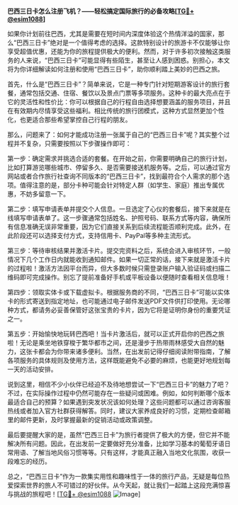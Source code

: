 **巴西三日卡怎么注册飞机？——轻松搞定国际旅行的必备攻略[[TG💪+ @esim1088](https://t.me/s/esim1088)]**

如果你计划前往巴西，尤其是需要在短时间内深度体验这个热情洋溢的国家，那么“巴西三日卡”绝对是一个值得考虑的选择。这款特别设计的旅游卡不仅能够让你享受超值优惠，还能为你的旅程提供极大的便利。然而，对于许多初次接触这类服务的人来说，“巴西三日卡”可能显得有些陌生，甚至让人感到困惑。别担心，本文将为你详细解读如何注册和使用“巴西三日卡”，助你顺利踏上美妙的巴西之旅。

首先，什么是“巴西三日卡”？简单来说，它是一种专门针对短期游客设计的旅行套餐，通常包括交通、住宿、餐饮以及景点门票等多项服务。这种卡的最大亮点在于它的灵活性和性价比：你可以根据自己的行程自由选择想要涵盖的服务项目，并且在有效期内尽情享受这些福利。相比传统的旅行团模式，这种方式显然更加个性化，也更适合那些希望掌控自己行程的朋友。

那么，问题来了：如何才能成功注册一张属于自己的“巴西三日卡”呢？其实整个过程并不复杂，只需要按照以下步骤操作即可：

第一步：确定需求并挑选合适的套餐。在开始之前，你需要明确自己的旅行计划，比如打算游览哪些城市、停留多久、是否需要接送机服务等。之后，可以通过官方网站或者合作旅行社查询不同版本的“巴西三日卡”，找到最符合个人需求的那个选项。值得注意的是，部分卡种可能会针对特定人群（如学生、家庭）推出专属优惠，不妨多留意一下。

第二步：填写申请表单并提交个人信息。一旦选定了心仪的套餐后，接下来就是在线填写申请表单了。这一步骤通常包括姓名、护照号码、联系方式等内容，确保所有信息准确无误非常重要，因为它们直接关系到后续流程能否顺利完成。此外，在此阶段还可以选择支付方式，支持信用卡、PayPal等多种主流形式。

第三步：等待审核结果并激活卡片。提交完资料之后，系统会进入审核环节，一般情况下几个工作日内就能收到通知邮件。如果一切正常的话，接下来就是激活卡片的过程啦！激活方法因平台而异，但大多数时候只需登录账户输入验证码或扫描二维码即可完成操作。别忘了提前准备好手机或平板设备以便随时查看相关信息哦！

第四步：领取实体卡或下载虚拟卡。根据服务商的不同，“巴西三日卡”可能以实体卡的形式寄送到指定地址，也可能通过电子邮件发送PDF文件供打印使用。无论哪种方式，都请务必妥善保管好这张宝贵的卡片，因为它将是证明你身份的重要凭证之一。

第五步：开始愉快地玩转巴西吧！当卡片激活后，就可以正式开启你的巴西之旅啦！无论是乘坐地铁穿梭于繁华都市之间，还是漫步于热带雨林感受大自然的魅力，这张卡都会为你带来诸多便利。当然，在出发前记得仔细阅读附带指南，了解各项服务的具体规则及使用方法，这样既能避免不必要的麻烦，也能更好地规划每一天的活动安排。

说到这里，相信不少小伙伴已经迫不及待地想尝试一下“巴西三日卡”的魅力了吧？不过，在实际操作过程中仍然可能存在一些疑问或困难。例如，如何判断哪个版本最适合自己的预算？如果遇到突发状况该如何处理？这些问题都可以通过咨询客服热线或者加入官方社群获得解答。同时，建议大家养成良好的习惯，定期检查邮箱里的邮件更新，及时掌握最新的促销活动或政策调整。

最后要提醒大家的是，虽然“巴西三日卡”为旅行者提供了极大的方便，但它并不能解决所有问题。因此，在出发前一定要做好充分准备，比如学习基本的葡萄牙语日常用语、了解当地风俗习惯等等。只有这样，才能真正融入当地文化氛围，收获一段难忘的经历。

总之，“巴西三日卡”作为一款集实用性和趣味性于一体的旅行产品，无疑是每位热爱探索世界的旅人不可错过的好伙伴。从今天起，就让我们一起踏上这段充满惊喜与挑战的旅程吧！[[TG💪+ @esim1088](https://t.me/s/esim1088) ![Image](https://i.postimg.cc/4NQfJmqS/Snipaste-2025-05-13-00-14-12.png)]